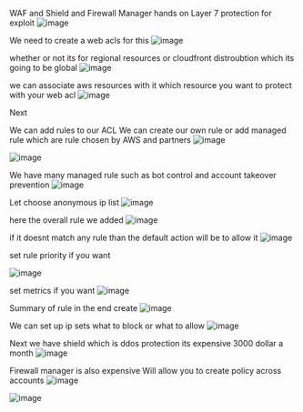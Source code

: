 WAF and Shield and Firewall Manager hands on 
Layer 7 protection for exploit 
![image](https://github.com/VietTheBarbarian/AWS-Security-Stuff/assets/56415307/220bd8e5-05b3-4097-a19a-2a62ea1c7caf)

We need to create a web acls for this 
![image](https://github.com/VietTheBarbarian/AWS-Security-Stuff/assets/56415307/2176428d-912f-4ae7-8e9c-ae0dea5b9a12)

whether or not its for regional resources or cloudfront distroubtion which its going to be global
![image](https://github.com/VietTheBarbarian/AWS-Security-Stuff/assets/56415307/10b79f0b-61f6-43f5-9edd-86d9ca5471ae)

we can associate aws resources with it 
which resource you want to protect with your web acl
![image](https://github.com/VietTheBarbarian/AWS-Security-Stuff/assets/56415307/b6863097-c7d4-4161-a198-886f0a6499a0)

Next

We can add rules to our ACL 
We can create our own rule or add managed rule which are rule chosen by AWS and partners
![image](https://github.com/VietTheBarbarian/AWS-Security-Stuff/assets/56415307/75c2a9ef-6ad1-40e0-a42e-1e4da3c724aa)

![image](https://github.com/VietTheBarbarian/AWS-Security-Stuff/assets/56415307/7ac65b34-0200-4597-9d3c-d4175ef57998)

We have many managed rule such as bot control and account takeover prevention 
![image](https://github.com/VietTheBarbarian/AWS-Security-Stuff/assets/56415307/ab5b8efe-95cc-42e5-a120-c9a32b5fb9b8)

Let choose anonymous ip list 
![image](https://github.com/VietTheBarbarian/AWS-Security-Stuff/assets/56415307/311c3871-c5aa-4467-91db-c5a9ada84944)

here the overall rule we added 
![image](https://github.com/VietTheBarbarian/AWS-Security-Stuff/assets/56415307/a050a279-99b8-4cb6-a216-933675d4edb2)

if it doesnt match any rule than the default action will be to allow it 
![image](https://github.com/VietTheBarbarian/AWS-Security-Stuff/assets/56415307/3bce9115-1722-4989-bcf7-e43010dd6ba8)

set rule priority if you want

![image](https://github.com/VietTheBarbarian/AWS-Security-Stuff/assets/56415307/627d789e-d09a-4bf4-8f80-dbf9c4eedafa)

set metrics if you want
![image](https://github.com/VietTheBarbarian/AWS-Security-Stuff/assets/56415307/0bce1a3e-52fc-4243-970a-5367eacfbc07)

Summary of rule in the end create
![image](https://github.com/VietTheBarbarian/AWS-Security-Stuff/assets/56415307/4e8602e2-116c-412e-8de0-a662e56610e4)

We can set up ip sets
what to block or what to allow
![image](https://github.com/VietTheBarbarian/AWS-Security-Stuff/assets/56415307/be55a3b0-9f63-4d33-94b5-144d24a21c01)

Next we have shield which is ddos protection its expensive 3000 dollar a month 
![image](https://github.com/VietTheBarbarian/AWS-Security-Stuff/assets/56415307/223cfa7b-fc06-46e6-b171-20a245a3cc95)

Firewall manager is also expensive
Will allow you to create policy across accounts
![image](https://github.com/VietTheBarbarian/AWS-Security-Stuff/assets/56415307/1135f68a-f5ac-47ec-822c-7d89d0fd6f26)

![image](https://github.com/VietTheBarbarian/AWS-Security-Stuff/assets/56415307/65ca0240-5fcf-4b79-bb3a-311f0d159f50)

